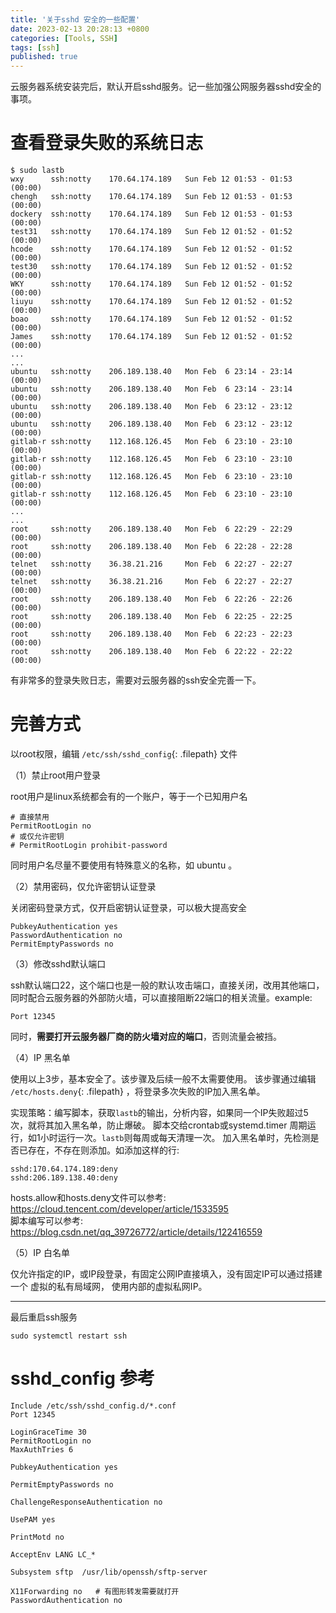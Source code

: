 ```yaml
---
title: '关于sshd 安全的一些配置'
date: 2023-02-13 20:28:13 +0800
categories: [Tools, SSH]
tags: [ssh]
published: true
---
```



云服务器系统安装完后，默认开启sshd服务。记一些加强公网服务器sshd安全的事项。


# 查看登录失败的系统日志

```console
$ sudo lastb
wxy      ssh:notty    170.64.174.189   Sun Feb 12 01:53 - 01:53  (00:00)
chengh   ssh:notty    170.64.174.189   Sun Feb 12 01:53 - 01:53  (00:00)
dockery  ssh:notty    170.64.174.189   Sun Feb 12 01:53 - 01:53  (00:00)
test31   ssh:notty    170.64.174.189   Sun Feb 12 01:52 - 01:52  (00:00)
hcode    ssh:notty    170.64.174.189   Sun Feb 12 01:52 - 01:52  (00:00)
test30   ssh:notty    170.64.174.189   Sun Feb 12 01:52 - 01:52  (00:00)
WKY      ssh:notty    170.64.174.189   Sun Feb 12 01:52 - 01:52  (00:00)
liuyu    ssh:notty    170.64.174.189   Sun Feb 12 01:52 - 01:52  (00:00)
boao     ssh:notty    170.64.174.189   Sun Feb 12 01:52 - 01:52  (00:00)
James    ssh:notty    170.64.174.189   Sun Feb 12 01:52 - 01:52  (00:00)
...
...
ubuntu   ssh:notty    206.189.138.40   Mon Feb  6 23:14 - 23:14  (00:00)
ubuntu   ssh:notty    206.189.138.40   Mon Feb  6 23:14 - 23:14  (00:00)
ubuntu   ssh:notty    206.189.138.40   Mon Feb  6 23:12 - 23:12  (00:00)
ubuntu   ssh:notty    206.189.138.40   Mon Feb  6 23:12 - 23:12  (00:00)
gitlab-r ssh:notty    112.168.126.45   Mon Feb  6 23:10 - 23:10  (00:00)
gitlab-r ssh:notty    112.168.126.45   Mon Feb  6 23:10 - 23:10  (00:00)
gitlab-r ssh:notty    112.168.126.45   Mon Feb  6 23:10 - 23:10  (00:00)
gitlab-r ssh:notty    112.168.126.45   Mon Feb  6 23:10 - 23:10  (00:00)
...
...
root     ssh:notty    206.189.138.40   Mon Feb  6 22:29 - 22:29  (00:00)
root     ssh:notty    206.189.138.40   Mon Feb  6 22:28 - 22:28  (00:00)
telnet   ssh:notty    36.38.21.216     Mon Feb  6 22:27 - 22:27  (00:00)
telnet   ssh:notty    36.38.21.216     Mon Feb  6 22:27 - 22:27  (00:00)
root     ssh:notty    206.189.138.40   Mon Feb  6 22:26 - 22:26  (00:00)
root     ssh:notty    206.189.138.40   Mon Feb  6 22:25 - 22:25  (00:00)
root     ssh:notty    206.189.138.40   Mon Feb  6 22:23 - 22:23  (00:00)
root     ssh:notty    206.189.138.40   Mon Feb  6 22:22 - 22:22  (00:00)
```

有非常多的登录失败日志，需要对云服务器的ssh安全完善一下。



# 完善方式
以root权限，编辑 `/etc/ssh/sshd_config`{: .filepath} 文件


（1）禁止root用户登录

root用户是linux系统都会有的一个账户，等于一个已知用户名
```
# 直接禁用 
PermitRootLogin no
# 或仅允许密钥
# PermitRootLogin prohibit-password
```

同时用户名尽量不要使用有特殊意义的名称，如 ubuntu 。


（2）禁用密码，仅允许密钥认证登录

关闭密码登录方式，仅开启密钥认证登录，可以极大提高安全
```
PubkeyAuthentication yes
PasswordAuthentication no
PermitEmptyPasswords no
```

（3）修改sshd默认端口

ssh默认端口22，这个端口也是一般的默认攻击端口，直接关闭，改用其他端口，
同时配合云服务器的外部防火墙，可以直接阻断22端口的相关流量。example:
```
Port 12345
```
同时，**需要打开云服务器厂商的防火墙对应的端口**，否则流量会被挡。


（4）IP 黑名单

使用以上3步，基本安全了。该步骤及后续一般不太需要使用。
该步骤通过编辑 `/etc/hosts.deny`{: .filepath} ，将登录多次失败的IP加入黑名单。

实现策略：编写脚本，获取`lastb`的输出，分析内容，如果同一个IP失败超过5次，就将其加入黑名单，防止爆破。
脚本交给crontab或systemd.timer 周期运行，如1小时运行一次。`lastb`则每周或每天清理一次。
加入黑名单时，先检测是否已存在，不存在则添加。如添加这样的行:

```
sshd:170.64.174.189:deny
sshd:206.189.138.40:deny
```


hosts.allow和hosts.deny文件可以参考:  
<https://cloud.tencent.com/developer/article/1533595>  
脚本编写可以参考:  
<https://blog.csdn.net/qq_39726772/article/details/122416559>  


（5）IP 白名单

仅允许指定的IP，或IP段登录，有固定公网IP直接填入，没有固定IP可以通过搭建一个 虚拟的私有局域网，
使用内部的虚拟私网IP。

---

最后重启ssh服务

```
sudo systemctl restart ssh
```

# sshd_config 参考

```
Include /etc/ssh/sshd_config.d/*.conf
Port 12345

LoginGraceTime 30
PermitRootLogin no
MaxAuthTries 6

PubkeyAuthentication yes

PermitEmptyPasswords no

ChallengeResponseAuthentication no

UsePAM yes

PrintMotd no

AcceptEnv LANG LC_*

Subsystem sftp  /usr/lib/openssh/sftp-server

X11Forwarding no   # 有图形转发需要就打开
PasswordAuthentication no
```